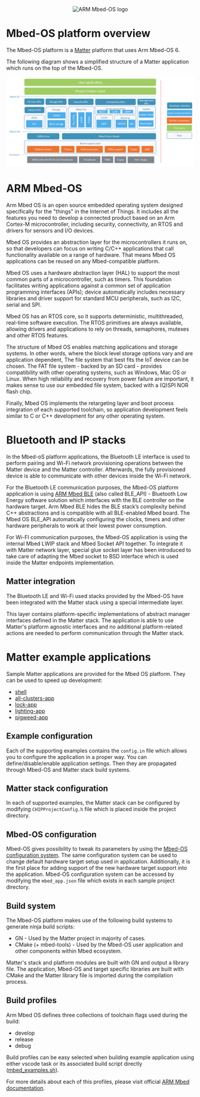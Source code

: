 <p align="center">
<img src="https://raw.githubusercontent.com/ARMmbed/mbed-os/master/logo.png" alt="ARM Mbed-OS logo"/>
</p>

# Mbed-OS platform overview

The Mbed-OS platform is a
[Matter](https://github.com/project-chip/connectedhomeip) platform that uses Arm
Mbed-OS 6.

The following diagram shows a simplified structure of a Matter application which
runs on the top of the Mbed-OS.

<p align="center">
    <img src="images/matter_mbedos_overview_simplified.png" alt="matter_mbedos_overview_simplified">
</p>

# ARM Mbed-OS

Arm Mbed OS is an open source embedded operating system designed specifically
for the "things" in the Internet of Things. It includes all the features you
need to develop a connected product based on an Arm Cortex-M microcontroller,
including security, connectivity, an RTOS and drivers for sensors and I/O
devices.

Mbed OS provides an abstraction layer for the microcontrollers it runs on, so
that developers can focus on writing C/C++ applications that call functionality
available on a range of hardware. That means Mbed OS applications can be reused
on any Mbed-compatible platform.

Mbed OS uses a hardware abstraction layer (HAL) to support the most common parts
of a microcontroller, such as timers. This foundation facilitates writing
applications against a common set of application programming interfaces (APIs);
device automatically includes necessary libraries and driver support for
standard MCU peripherals, such as I2C, serial and SPI.

Mbed OS has an RTOS core, so it supports deterministic, multithreaded, real-time
software execution. The RTOS primitives are always available, allowing drivers
and applications to rely on threads, semaphores, mutexes and other RTOS
features.

The structure of Mbed OS enables matching applications and storage systems. In
other words, where the block level storage options vary and are application
dependent, The file system that best fits the IoT device can be chosen. The FAT
file system - backed by an SD card - provides compatibility with other operating
systems, such as Windows, Mac OS or Linux. When high reliability and recovery
from power failure are important, it makes sense to use our embedded file
system, backed with a (Q)SPI NOR flash chip.

Finally, Mbed OS implements the retargeting layer and boot process integration
of each supported toolchain, so application development feels similar to C or
C++ development for any other operating system.

# Bluetooth and IP stacks

In the Mbed-oS platform applications, the Bluetooth LE interface is used to
perform pairing and Wi-Fi network provisioning operations between the Matter
device and the Matter controller. Afterwards, the fully provisioned device is
able to communicate with other devices inside the Wi-Fi network.

For the Bluetooth LE communication purposes, the Mbed-OS platform application is
using
[ARM Mbed BLE](https://os.mbed.com/docs/mbed-os/latest/apis/bluetooth-apis.html)
(also called BLE_API) - Bluetooth Low Energy software solution which interfaces
with the BLE controller on the hardware target. Arm Mbed BLE hides the BLE
stack’s complexity behind C++ abstractions and is compatible with all
BLE-enabled Mbed board. The Mbed OS BLE_API automatically configuring the
clocks, timers and other hardware peripherals to work at their lowest power
consumption.

For Wi-FI communication purposes, the Mbed-OS application is using the internal
Mbed LWIP stack and Mbed Socket API together. To integrate it with Matter
network layer, special glue socket layer has been introduced to take care of
adapting the Mbed socket to BSD interface which is used inside the Matter
endpoints implementation.

## Matter integration

The Bluetooth LE and Wi-Fi used stacks provided by the Mbed-OS have been
integrated with the Matter stack using a special intermediate layer.

This layer contains platform-specific implementations of abstract manager
interfaces defined in the Matter stack. The application is able to use Matter's
platform agnostic interfaces and no additional platform-related actions are
needed to perform communication through the Matter stack.

# Matter example applications

Sample Matter applications are provided for the Mbed OS platform. They can be
used to speed up development:

-   [shell](../../examples/shell/mbed)
-   [all-clusters-app](../../examples/all-clusters-app/mbed)
-   [lock-app](../../examples/lock-app/mbed/README.md)
-   [lighting-app](../../examples/lighting-app/mbed/README.md)
-   [pigweed-app](../../examples/pigweed-app/mbed/README.md)

## Example configuration

Each of the supporting examples contains the `config.in` file which allows you
to configure the application in a proper way. You can define/disable/enable
application settings. Then they are propagated through Mbed-OS and Matter stack
build systems.

## Matter stack configuration

In each of supported examples, the Matter stack can be configured by modifying
`CHIPProjectConfig.h` file which is placed inside the project directory.

## Mbed-OS configuration

Mbed-OS gives possibility to tweak its parameters by using the
[Mbed-OS configuration system](https://os.mbed.com/docs/mbed-os/latest/program-setup/advanced-configuration.html).
The same configuration system can be used to change default hardware target
setup used in application. Additionally, it is the first place for adding
support of the new hardware target support into the application. Mbed-OS
configuration system can be accessed by modifying the `mbed_app.json` file which
exists in each sample project directory.

## Build system

The Mbed-OS platform makes use of the following build systems to generate ninja
build scripts:

-   GN - Used by the Matter project in majority of cases.
-   CMake (+ mbed-tools) - Used by the Mbed-OS user application and other
    components within Mbed ecosystem.

Matter's stack and platform modules are built with GN and output a library file.
The application, Mbed-OS and target specific libraries are built with CMake and
the Matter library file is imported during the compilation process.

## Build profiles

Arm Mbed OS defines three collections of toolchain flags used during the build:

-   develop
-   release
-   debug

Build profiles can be easy selected when building example application using
either vscode task or its associated build script directly
([mbed_examples.sh](../../scripts/examples/mbed_example.sh)).

For more details about each of this profiles, please visit official
[ARM Mbed documentation](https://os.mbed.com/docs/mbed-os/latest/program-setup/build-profiles-and-rules.html).
